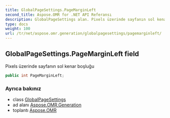 ```yaml
---
title: GlobalPageSettings.PageMarginLeft
second_title: Aspose.OMR for .NET API Referansı
description: GlobalPageSettings alan. Pixels üzerinde sayfanın sol kenar boşluğu
type: docs
weight: 100
url: /tr/net/aspose.omr.generation/globalpagesettings/pagemarginleft/
---
```

## GlobalPageSettings.PageMarginLeft field

Pixels üzerinde sayfanın sol kenar boşluğu

```csharp
public int PageMarginLeft;
```

### Ayrıca bakınız

* class [GlobalPageSettings](../)
* ad alanı [Aspose.OMR.Generation](../../globalpagesettings/)
* toplantı [Aspose.OMR](../../../)


